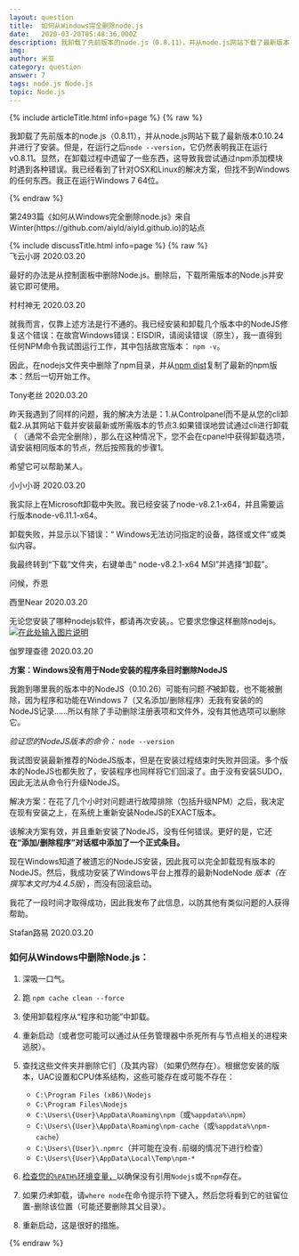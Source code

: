 ```yaml
---
layout: question
title:  如何从Windows完全删除node.js
date:   2020-03-20T05:48:36.000Z
description: 我卸载了先前版本的node.js（0.8.11），并从node.js网站下载了最新版本0.10.24并进行了安装。但是，在运行之后node --versi...
img: 
author: 米亚
category: question
answer: 7
tags: node.js Node.js
topic: Node.js
---
```

<div class="article-root">
  <div class="article">
    {% include articleTitle.html info=page %}
    {% raw %}
    <div class="article-content"><p><font style="vertical-align: inherit;"><font style="vertical-align: inherit;">我卸载了先前版本的node.js（0.8.11），并从node.js网站下载了最新版本0.10.24并进行了安装。</font><font style="vertical-align: inherit;">但是，在运行之后</font></font><code>node --version</code><font style="vertical-align: inherit;"><font style="vertical-align: inherit;">，它仍然表明我正在运行v0.8.11。</font><font style="vertical-align: inherit;">显然，在卸载过程中遗留了一些东西，这导致我尝试通过npm添加模块时遇到各种错误。</font><font style="vertical-align: inherit;">我已经看到了针对OSX和Linux的解决方案，但找不到Windows的任何东西。</font><font style="vertical-align: inherit;">我正在运行Windows 7 64位。</font></font></p></div>
    {% endraw %}
  </div>
  <p class="winter_mark">第2493篇《如何从Windows完全删除node.js》来自Winter(https://github.com/aiyld/aiyld.github.io)的站点</p>
  <div class="discuss-wrapper">
    {% include discussTitle.html info=page %}
    {% raw %}
    <div class="discuss-item">
        <div class="discuss-parent">
          <div class="discuss-meta">
            <span class="discuss-user">飞云小哥</span>
            <span class="discuss-time">2020.03.20</span>
          </div>
          <div class="discuss-comment"><p><font style="vertical-align: inherit;"><font style="vertical-align: inherit;">最好的办法是从控制面板中删除Node.js。</font><font style="vertical-align: inherit;">删除后，下载所需版本的Node.js并安装它即可使用。</font></font></p></div>
        </div></div><div class="discuss-item">
        <div class="discuss-parent">
          <div class="discuss-meta">
            <span class="discuss-user">村村神无</span>
            <span class="discuss-time">2020.03.20</span>
          </div>
          <div class="discuss-comment"><p><font style="vertical-align: inherit;"><font style="vertical-align: inherit;">就我而言，仅靠上述方法是行不通的。</font><font style="vertical-align: inherit;">我已经安装和卸载几个版本中的NodeJS修复这个错误：在故宫Windows错误：EISDIR，请阅读错误（原生），我一直得到任何NPM命令我试图运行工作，其中包括故宫版本：   </font></font><code>npm -v</code><font style="vertical-align: inherit;"><font style="vertical-align: inherit;">。</font></font></p>

<p><font style="vertical-align: inherit;"><font style="vertical-align: inherit;">因此，在nodejs文件夹中删除了npm目录，并从</font></font><a href="http://nodejs.org/dist/npm/" rel="noreferrer"><font style="vertical-align: inherit;"><font style="vertical-align: inherit;">npm dist</font></font></a><font style="vertical-align: inherit;"><font style="vertical-align: inherit;">复制了最新的npm版本</font><font style="vertical-align: inherit;">：然后一切开始工作。</font></font></p></div>
        </div></div><div class="discuss-item">
        <div class="discuss-parent">
          <div class="discuss-meta">
            <span class="discuss-user">Tony老丝</span>
            <span class="discuss-time">2020.03.20</span>
          </div>
          <div class="discuss-comment"><p><font style="vertical-align: inherit;"><font style="vertical-align: inherit;">昨天我遇到了同样的问题，我的解决方法是：1.从Controlpanel而不是从您的cli卸载2.从其网站下载并安装最新或所需版本的节点3.如果错误地尝试通过cli进行卸载（ （通常不会完全删除），那么在这种情况下，您不会在cpanel中获得卸载选项，请安装相同版本的节点，然后按照我的步骤1。</font></font></p>

<p><font style="vertical-align: inherit;"><font style="vertical-align: inherit;">希望它可以帮助某人。</font></font></p></div>
        </div></div><div class="discuss-item">
        <div class="discuss-parent">
          <div class="discuss-meta">
            <span class="discuss-user">小小小哥</span>
            <span class="discuss-time">2020.03.20</span>
          </div>
          <div class="discuss-comment"><p><font style="vertical-align: inherit;"><font style="vertical-align: inherit;">我实际上在Microsoft卸载中失败。</font><font style="vertical-align: inherit;">我已经安装了node-v8.2.1-x64，并且需要运行版本node-v6.11.1-x64。</font></font></p>

<p><font style="vertical-align: inherit;"><font style="vertical-align: inherit;">卸载失败，并显示以下错误：“ Windows无法访问指定的设备，路径或文件”或类似内容。</font></font></p>

<p><font style="vertical-align: inherit;"><font style="vertical-align: inherit;">我最终转到“下载”文件夹，右键单击“ node-v8.2.1-x64 MSI”并选择“卸载”。</font></font></p>

<p><font style="vertical-align: inherit;"><font style="vertical-align: inherit;">问候，乔恩</font></font></p></div>
        </div></div><div class="discuss-item">
        <div class="discuss-parent">
          <div class="discuss-meta">
            <span class="discuss-user">西里Near</span>
            <span class="discuss-time">2020.03.20</span>
          </div>
          <div class="discuss-comment"><p><font style="vertical-align: inherit;"><font style="vertical-align: inherit;">无论您安装了哪种nodejs软件，都请再次安装。。它要求您像这样删除nodejs。
</font></font><a href="https://i.stack.imgur.com/Ghyjy.png" rel="noreferrer"><img src="https://i.stack.imgur.com/Ghyjy.png" alt="在此处输入图片说明"></a></p></div>
        </div></div><div class="discuss-item">
        <div class="discuss-parent">
          <div class="discuss-meta">
            <span class="discuss-user">伽罗理查德</span>
            <span class="discuss-time">2020.03.20</span>
          </div>
          <div class="discuss-comment"><p><strong><font style="vertical-align: inherit;"><font style="vertical-align: inherit;">方案：Windows没有用于Node安装的程序条目时删除NodeJS</font></font></strong></p>

<p><font style="vertical-align: inherit;"><font style="vertical-align: inherit;">我跑到哪里我的版本中的NodeJS（0.10.26）可能有问题</font></font><em><font style="vertical-align: inherit;"><font style="vertical-align: inherit;">不</font></font></em><font style="vertical-align: inherit;"><font style="vertical-align: inherit;">被卸载，也不能被删除，因为程序和功能在Windows 7（又名添加/删除程序）无我有安装的的NodeJS记录......所以有除了手动删除注册表项和文件外，没有其他选项可以删除它。</font></font></p>

<p><em><font style="vertical-align: inherit;"><font style="vertical-align: inherit;">验证您的NodeJS版本的命令：</font></font></em> <code>node --version</code></p>

<p><font style="vertical-align: inherit;"><font style="vertical-align: inherit;">我试图安装最新推荐的NodeJS版本，但是在安装过程结束时失败并回滚。</font><font style="vertical-align: inherit;">多个版本的NodeJS也都失败了，安装程序也同样将它们回滚了。</font><font style="vertical-align: inherit;">由于没有安装SUDO，因此无法从命令行升级NodeJS。</font></font></p>

<p><font style="vertical-align: inherit;"><font style="vertical-align: inherit;">解决方案：在花了几个小时对问题进行故障排除（包括升级NPM）之后，我决定在现有安装之上，在系统上重新安装NodeJS的EXACT版本。</font></font></p>

<p><font style="vertical-align: inherit;"><font style="vertical-align: inherit;">该解决方案有效，并且重新安装了NodeJS，没有任何错误。</font><font style="vertical-align: inherit;">更好的是，它还</font></font><strong><font style="vertical-align: inherit;"><font style="vertical-align: inherit;">在“添加/删除程序”对话框中添加了一个正式条目。</font></font></strong></p>

<p><font style="vertical-align: inherit;"><font style="vertical-align: inherit;">现在Windows知道了被遗忘的NodeJS安装，因此我可以完全卸载现有版本的NodeJS。</font><font style="vertical-align: inherit;">然后，我成功安装了Windows平台上推荐的最新NodeNode </font></font><em><font style="vertical-align: inherit;"><font style="vertical-align: inherit;">版本（在撰写本文时为4.4.5版</font></font></em><font style="vertical-align: inherit;"><font style="vertical-align: inherit;">），而没有回滚启动。</font></font></p>

<p><font style="vertical-align: inherit;"><font style="vertical-align: inherit;">我花了一段时间才取得成功，因此我发布了此信息，以防其他有类似问题的人获得帮助。</font></font></p></div>
        </div></div><div class="discuss-item">
        <div class="discuss-parent">
          <div class="discuss-meta">
            <span class="discuss-user">Stafan路易</span>
            <span class="discuss-time">2020.03.20</span>
          </div>
          <div class="discuss-comment"><h3><font style="vertical-align: inherit;"><font style="vertical-align: inherit;">如何从Windows中删除Node.js：</font></font></h3>

<ol>
<li><p><font style="vertical-align: inherit;"><font style="vertical-align: inherit;">深吸一口气。</font></font></p></li>
<li><p><font style="vertical-align: inherit;"><font style="vertical-align: inherit;">跑 </font></font><code>npm cache clean --force</code></p></li>
<li><p><font style="vertical-align: inherit;"><font style="vertical-align: inherit;">使用卸载程序从“程序和功能”中卸载。</font></font></p></li>
<li><p><font style="vertical-align: inherit;"><font style="vertical-align: inherit;">重新启动（或者您可能可以通过从任务管理器中杀死所有与节点相关的进程来逃脱）。</font></font></p></li>
<li><p><font style="vertical-align: inherit;"><font style="vertical-align: inherit;">查找这些文件夹并删除它们（及其内容）（如果仍然存在）。</font><font style="vertical-align: inherit;">根据您安装的版本，UAC设置和CPU体系结构，这些可能存在或可能不存在：</font></font></p>

<ul>
<li><code>C:\Program Files (x86)\Nodejs</code></li>
<li><code>C:\Program Files\Nodejs</code></li>
<li><code>C:\Users\{User}\AppData\Roaming\npm</code><font style="vertical-align: inherit;"><font style="vertical-align: inherit;">（或</font></font><code>%appdata%\npm</code><font style="vertical-align: inherit;"><font style="vertical-align: inherit;">）</font></font></li>
<li><code>C:\Users\{User}\AppData\Roaming\npm-cache</code><font style="vertical-align: inherit;"><font style="vertical-align: inherit;">（或</font></font><code>%appdata%\npm-cache</code><font style="vertical-align: inherit;"><font style="vertical-align: inherit;">）</font></font></li>
<li><code>C:\Users\{User}\.npmrc</code><font style="vertical-align: inherit;"><font style="vertical-align: inherit;">（并可能在没有</font></font><code>.</code><font style="vertical-align: inherit;"><font style="vertical-align: inherit;">前缀的</font><font style="vertical-align: inherit;">情况下进行检查</font><font style="vertical-align: inherit;">）</font></font></li>
<li><code>C:\Users\{User}\AppData\Local\Temp\npm-*</code></li>
</ul></li>
<li><p><a href="https://stackoverflow.com/questions/141344/how-to-check-if-directory-exists-in-path"><font style="vertical-align: inherit;"><font style="vertical-align: inherit;">检查您的</font></font><code>%PATH%</code><font style="vertical-align: inherit;"><font style="vertical-align: inherit;">环境变量，</font></font></a><font style="vertical-align: inherit;"><font style="vertical-align: inherit;">以确保没有引用</font></font><code>Nodejs</code><font style="vertical-align: inherit;"><font style="vertical-align: inherit;">或不</font></font><code>npm</code><font style="vertical-align: inherit;"><font style="vertical-align: inherit;">存在。</font></font></p></li>
<li><p><font style="vertical-align: inherit;"><font style="vertical-align: inherit;">如果</font></font><em><font style="vertical-align: inherit;"><font style="vertical-align: inherit;">仍未</font></font></em><font style="vertical-align: inherit;"><font style="vertical-align: inherit;">卸载，请</font></font><code>where node</code><font style="vertical-align: inherit;"><font style="vertical-align: inherit;">在命令提示符下键入，然后您将看到它的驻留位置-删除该位置（可能还要删除其父目录）。</font></font></p></li>
<li><p><font style="vertical-align: inherit;"><font style="vertical-align: inherit;">重新启动，这是很好的措施。</font></font></p></li>
</ol></div>
        </div></div>
    {% endraw %}
  </div>
<div>
